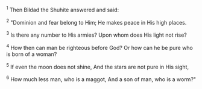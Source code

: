 <sup>1</sup> 
Then Bildad the Shuhite answered and said: 

<sup>2</sup> 
"Dominion and fear belong to Him; He makes peace in His high places. 

<sup>3</sup> 
Is there any number to His armies? Upon whom does His light not rise? 

<sup>4</sup> 
How then can man be righteous before God? Or how can he be pure who is born of a woman? 

<sup>5</sup> 
If even the moon does not shine, And the stars are not pure in His sight, 

<sup>6</sup> 
How much less man, who is a maggot, And a son of man, who is a worm?"